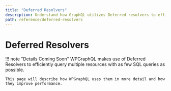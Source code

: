 ```yaml
---
title: "Deferred Resolvers"
description: Understand how GraphQL utilizes Deferred resolvers to efficiently fetch and resolve data
path: reference/deferred-resolvers
---
```

# Deferred Resolvers

!!! note "Details Coming Soon"
    WPGraphQL makes use of Deferred Resolvers to efficiently query multiple resources with as few SQL queries as possible. 
    
    This page will describe how WPGraphQL uses them in more detail and how they improve performance.